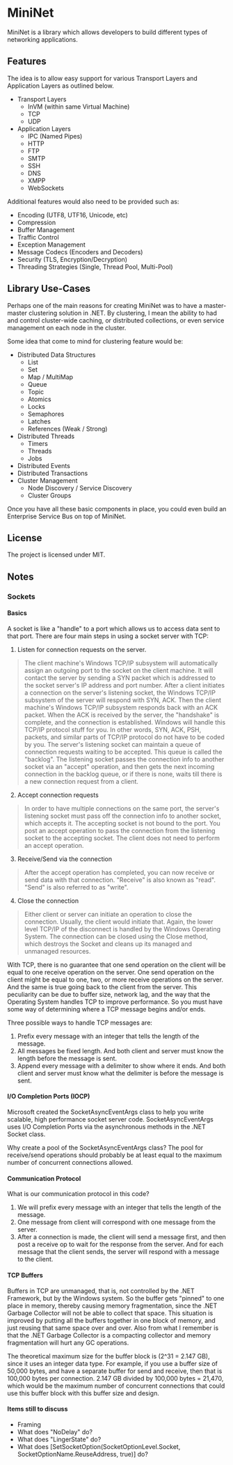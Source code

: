 # MiniNet

MiniNet is a library which allows developers to build different types of networking applications.

## Features

The idea is to allow easy support for various Transport Layers and Application Layers as outlined below.

- Transport Layers
  - InVM (within same Virtual Machine)
  - TCP
  - UDP
- Application Layers
  - IPC (Named Pipes)
  - HTTP
  - FTP
  - SMTP
  - SSH
  - DNS
  - XMPP
  - WebSockets

Additional features would also need to be provided such as:
- Encoding (UTF8, UTF16, Unicode, etc)
- Compression
- Buffer Management
- Traffic Control
- Exception Management
- Message Codecs (Encoders and Decoders)
- Security (TLS, Encryption/Decryption)
- Threading Strategies (Single, Thread Pool, Multi-Pool)

## Library Use-Cases

Perhaps one of the main reasons for creating MiniNet was to have a master-master clustering solution in .NET.
By clustering, I mean the ability to had and control cluster-wide caching, or distributed collections, or even service management on each node in the cluster.

Some idea that come to mind for clustering feature would be:
- Distributed Data Structures
  - List
  - Set
  - Map / MultiMap
  - Queue
  - Topic
  - Atomics
  - Locks
  - Semaphores
  - Latches
  - References (Weak / Strong)
- Distributed Threads
  - Timers
  - Threads
  - Jobs
- Distributed Events
- Distributed Transactions
- Cluster Management
  - Node Discovery / Service Discovery
  - Cluster Groups

Once you have all these basic components in place, you could even build an Enterprise Service Bus on top of MiniNet.

## License

The project is licensed under MIT.

## Notes

### Sockets

#### Basics

A socket is like a "handle" to a port which allows us to access data sent to that port.
There are four main steps in using a socket server with TCP:

1. Listen for connection requests on the server.
> The client machine's Windows TCP/IP subsystem will automatically assign an outgoing port to the socket on the client machine.
It will contact the server by sending a SYN packet which is addressed to the socket server's IP address and port number.
After a client initiates a connection on the server's listening socket, the Windows TCP/IP subsystem of the server will respond with SYN, ACK.
Then the client machine's Windows TCP/IP subsystem responds back with an ACK packet.
When the ACK is received by the server, the "handshake" is complete, and the connection is established.
Windows will handle this TCP/IP protocol stuff for you.
In other words, SYN, ACK, PSH, packets, and similar parts of TCP/IP protocol do not have to be coded by you.
The server's listening socket can maintain a queue of connection requests waiting to be accepted.
This queue is called the "backlog". The listening socket passes the connection info to another socket via an "accept" operation, 
and then gets the next incoming connection in the backlog queue, or if there is none, waits till there is a new connection request from a client.

2. Accept connection requests
> In order to have multiple connections on the same port, the server's listening socket must pass off the connection info to another socket, 
which accepts it. The accepting socket is not bound to the port. You post an accept operation to pass the connection from the listening socket 
to the accepting socket. The client does not need to perform an accept operation.

3. Receive/Send via the connection
> After the accept operation has completed, you can now receive or send data with that connection. "Receive" is also known as "read". "Send" is also referred to as "write".

4. Close the connection
> Either client or server can initiate an operation to close the connection.
Usually, the client would initiate that. Again, the lower level TCP/IP of the disconnect is handled by the Windows Operating System.
The connection can be closed using the Close method, which destroys the Socket and cleans up its managed and unmanaged resources.

With TCP, there is no guarantee that one send operation on the client will be equal to one receive operation on the server.
One send operation on the client might be equal to one, two, or more receive operations on the server.
And the same is true going back to the client from the server.
This peculiarity can be due to buffer size, network lag, and the way that the Operating System handles TCP to improve performance.
So you must have some way of determining where a TCP message begins and/or ends.

Three possible ways to handle TCP messages are:

1. Prefix every message with an integer that tells the length of the message.
2. All messages be fixed length. And both client and server must know the length before the message is sent.
3. Append every message with a delimiter to show where it ends. And both client and server must know what the delimiter is before the message is sent.

#### I/O Completion Ports (IOCP)

Microsoft created the SocketAsyncEventArgs class to help you write scalable, high performance socket server code.
SocketAsyncEventArgs uses I/O Completion Ports via the asynchronous methods in the .NET Socket class.

Why create a pool of the SocketAsyncEventArgs class?
The pool for receive/send operations should probably be at least equal to the maximum number of concurrent connections allowed.

#### Communication Protocol

What is our communication protocol in this code?

1. We will prefix every message with an integer that tells the length of the message.
2. One message from client will correspond with one message from the server.
3. After a connection is made, the client will send a message first, and then post a receive op to wait for the response from the server. And for each message that the client sends, the server will respond with a message to the client.

#### TCP Buffers

Buffers in TCP are unmanaged, that is, not controlled by the .NET Framework, but by the Windows system.
So the buffer gets "pinned" to one place in memory, thereby causing memory fragmentation, since the .NET Garbage Collector 
will not be able to collect that space. This situation is improved by putting all the buffers together in one block of memory, 
and just reusing that same space over and over. Also from what I remember is that the .NET Garbage Collector 
is a compacting collector and memory fragmentation will hurt any GC operations.

The theoretical maximum size for the buffer block is (2^31 = 2.147 GB), since it uses an integer data type.
For example, if you use a buffer size of 50,000 bytes, and have a separate buffer for send and receive,  then that is 100,000 bytes per connection.
2.147 GB divided by 100,000 bytes = 21,470, which would be the maximum number of concurrent connections that could use this 
buffer block with this buffer size and design.

#### Items still to discuss

- Framing
- What does "NoDelay" do?
- What does "LingerState" do?
- What does [SetSocketOption(SocketOptionLevel.Socket, SocketOptionName.ReuseAddress, true)] do?
